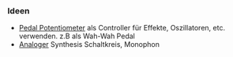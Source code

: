 ### Ideen
 - [Pedal Potentiometer](https://www.adafruit.com/product/3739) als Controller für Effekte, Oszillatoren, etc. verwenden. z.B als Wah-Wah Pedal
 - [Analoger](Analog_Materialliste.md) Synthesis Schaltkreis, Monophon
